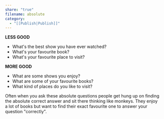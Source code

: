 ```yaml
---
share: "true"
filename: absolute
category:
  - "[[Publish|Publish]]"
---
```


**LESS GOOD**

- What's the best show you have ever watched?
- What's your favourite book?
- What's your favourite place to visit?

**MORE GOOD**

- What are some shows you enjoy?
- What are some of your favourite books?
- What kind of places do you like to visit?

Often when you ask these absolute questions people get hung up on finding the absolute correct answer and sit there thinking like monkeys. They enjoy a lot of books but want to find their exact favourite one to answer your question "correctly".
